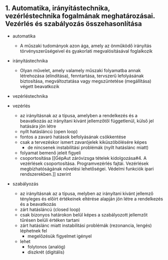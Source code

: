 ## 1. Automatika, irányítástechnika, vezérléstechnika fogalmának meghatározásai. Vezérlés és szabályozás összehasonlítása

- automatika
  - A műszaki tudományok azon ága, amely az önműködő irányítás törvényszerűségeivel és gyakorlati megvalósításával foglalkozik
- irányítástechnika
  - Olyan művelet, amely valamely műszaki folyamatba annak létrehozása (elindítása), fenntartása, tervszerű lefolyásának biztosítása, megváltoztatása vagy megszüntetése (megállítása) végett beavatkozik
- vezérléstechnika

- vezérlés
  - az irányításnak az a típusa, amelyben a rendelkezés és a beavatkozás az irányítani kívánt jellemzőtől függetlenül, külső jel hatására jön létre
  - nyílt hatásláncú (open loop)
  - fontos a zavaró hatások befolyásának csökkentése
  - csak a tervezéskor ismert zavarójelek kiküszöbölésére képes
    - de nincsenek instabilitási problémák (nyílt hatáslánc miatt)
  - folyamat bemenő jeleit figyeli
  - csoportosítása [[GépAut záróvizsga tételek kidolgozása#4. A vezérlések csoportosítása. Programvezérlés fajtái. Vezérlések megbízhatóságának növelési lehetőségei. Védelmi funkciók ipari rendszerekben.]] szerint
- szabályozás
  - az irányításnak az a típusa, melyben az irányítani kívánt jellemző tényleges és előírt értékeinek eltérése alapján jön létre a rendelkezés és a beavatkozás
  - zárt hatásláncú (closed loop)
  - csak bizonyos határokon belül képes a szabályozott jellemzőt tűrésen belüli értéken tartani
  - zárt hatáslánc miatt instabilitási problémák (rezonancia, lengés) léphetnek fel
    - megelőzésük figyelmet igényel
  - lehet
    - folytonos (analóg)
    - diszkrét (digitális)
